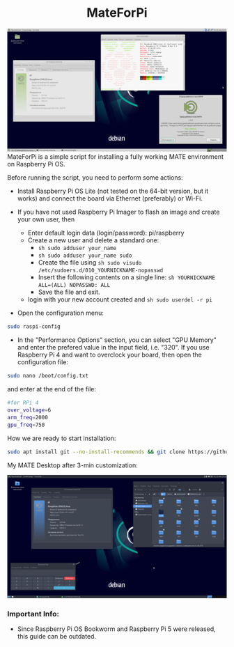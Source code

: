 <h1 align="center">MateForPi</h1>

![alt text](https://github.com/ByloTonix/mateforpi/blob/main/screenshot1.png)
MateForPi is a simple script for installing a fully working MATE environment on Raspberry Pi OS.

Before running the script, you need to perform some actions:
- Install Raspberry Pi OS Lite (not tested on the 64-bit version, but it works) and connect the board via Ethernet (preferably) or Wi-Fi.
- If you have not used Raspberry Pi Imager to flash an image and create your own user, then
  - Enter default login data (login/password): pi/raspberry
  - Create a new user and delete a standard one:
    - ``sh sudo adduser your_name ``
    - ``sh sudo adduser your_name sudo ``
    - Create the file using ``sh sudo visudo /etc/sudoers.d/010_YOURNICKNAME-nopasswd ``
    - Insert the following contents on a single line: ``sh YOURNICKNAME ALL=(ALL) NOPASSWD: ALL``
    - Save the file and exit.
  - login with your new account created and ``sh sudo userdel -r pi ``

- Open the configuration menu:
```sh
sudo raspi-config
```
- In the "Performance Options" section, you can select "GPU Memory" and enter the prefered value in the input field, i.e. "320". If you use Raspberry Pi 4 and want to overclock your board, then open the configuration file:
```sh
sudo nano /boot/config.txt
```
and enter at the end of the file:

```sh
#for RPi 4
over_voltage=6
arm_freq=2000
gpu_freq=750
```

How we are ready to start installation:
```sh
sudo apt install git --no-install-recommends && git clone https://github.com/ByloTonix/mateforpi/ && cd mateforpi && sudo bash mateforpi
```

My MATE Desktop after 3-min customization:

![alt text](https://github.com/ByloTonix/mateforpi/blob/main/screenshot2.png)

### Important Info:
- Since Raspberry Pi OS Bookworm and Raspberry Pi 5 were released, this guide can be outdated.
